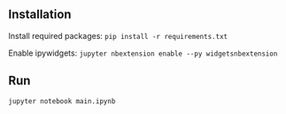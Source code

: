 ## Installation
Install required packages:
```pip install -r requirements.txt```

Enable ipywidgets:
```jupyter nbextension enable --py widgetsnbextension```

## Run
```jupyter notebook main.ipynb```
